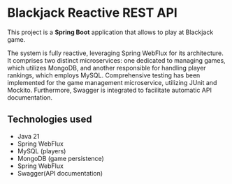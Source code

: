 # Blackjack Reactive REST API
This project is a **Spring Boot** application that allows to play at Blackjack game.

The system is fully reactive, leveraging Spring WebFlux for its architecture. It comprises two distinct microservices: one dedicated to managing games, which utilizes MongoDB, 
and another responsible for handling player rankings, which employs MySQL. Comprehensive testing has been implemented for the game management microservice, utilizing JUnit and 
Mockito. Furthermore, Swagger is integrated to facilitate automatic API documentation.

## Technologies used
- Java 21
- Spring WebFlux 
- MySQL (players)
- MongoDB (game persistence)
- Spring WebFlux 
- Swagger(API documentation)
